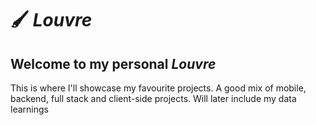 # 🖌️ *Louvre*

## Welcome to my personal *Louvre* 
This is where I'll showcase my favourite projects. A good mix of mobile, backend, full stack and client-side projects. Will later include my data learnings
